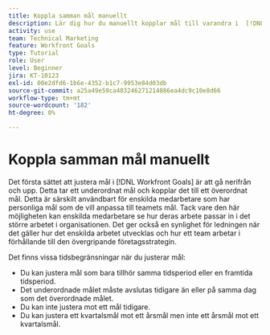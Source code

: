 ```yaml
---
title: Koppla samman mål manuellt
description: Lär dig hur du manuellt kopplar mål till varandra i  [!DNL Workfront Goals].
activity: use
team: Technical Marketing
feature: Workfront Goals
type: Tutorial
role: User
level: Beginner
jira: KT-10123
exl-id: 00e2dfd6-1b6e-4352-b1c7-9953e84d03db
source-git-commit: a25a49e59ca483246271214886ea4dc9c10e8d66
workflow-type: tm+mt
source-wordcount: '182'
ht-degree: 0%

---
```


# Koppla samman mål manuellt

Det första sättet att justera mål i [!DNL Workfront Goals] är att gå nerifrån och upp. Detta tar ett underordnat mål och kopplar det till ett överordnat mål. Detta är särskilt användbart för enskilda medarbetare som har personliga mål som de vill anpassa till teamets mål. Tack vare den här möjligheten kan enskilda medarbetare se hur deras arbete passar in i det större arbetet i organisationen. Det ger också en synlighet för ledningen när det gäller hur det enskilda arbetet utvecklas och hur ett team arbetar i förhållande till den övergripande företagsstrategin.

Det finns vissa tidsbegränsningar när du justerar mål:

* Du kan justera mål som bara tillhör samma tidsperiod eller en framtida tidsperiod.
* Det underordnade målet måste avslutas tidigare än eller på samma dag som det överordnade målet.
* Du kan inte justera mot ett mål tidigare.
* Du kan justera ett kvartalsmål mot ett årsmål men inte ett årsmål mot ett kvartalsmål.
